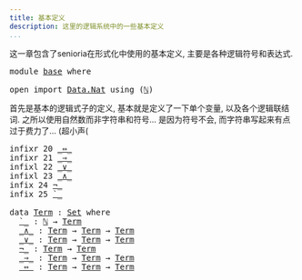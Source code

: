 ```yaml
---
title: 基本定义
description: 这里的逻辑系统中的一些基本定义
...
```


这一章包含了senioria在形式化中使用的基本定义, 主要是各种逻辑符号和表达式.

<pre class="Agda"><a id="103" class="Keyword">module</a> <a id="110" href="base.html" class="Module">base</a> <a id="115" class="Keyword">where</a>

<a id="122" class="Keyword">open</a> <a id="127" class="Keyword">import</a> <a id="134" href="Data.Nat.html" class="Module">Data.Nat</a> <a id="143" class="Keyword">using</a> <a id="149" class="Symbol">(</a><a id="150" href="Agda.Builtin.Nat.html#192" class="Datatype">ℕ</a><a id="151" class="Symbol">)</a>
</pre>
首先是基本的逻辑式子的定义, 基本就是定义了一下单个变量, 以及各个逻辑联结词.
之所以使用自然数而非字符串和符号... 是因为符号不会, 而字符串写起来有点过于费力了... (超小声(

<pre class="Agda"><a id="261" class="Keyword">infixr</a> <a id="268" class="Number">20</a> <a id="271" href="base.html#482" class="InductiveConstructor Operator">_⇔_</a>
<a id="275" class="Keyword">infixr</a> <a id="282" class="Number">21</a> <a id="285" href="base.html#455" class="InductiveConstructor Operator">_⇒_</a>
<a id="289" class="Keyword">infixl</a> <a id="296" class="Number">22</a> <a id="299" href="base.html#409" class="InductiveConstructor Operator">_∨_</a>
<a id="303" class="Keyword">infixl</a> <a id="310" class="Number">23</a> <a id="313" href="base.html#382" class="InductiveConstructor Operator">_∧_</a>
<a id="317" class="Keyword">infix</a> <a id="323" class="Number">24</a> <a id="326" href="base.html#436" class="InductiveConstructor Operator">¬_</a>
<a id="329" class="Keyword">infix</a> <a id="335" class="Number">25</a> <a id="338" href="base.html#366" class="InductiveConstructor Operator">`_</a>

<a id="342" class="Keyword">data</a> <a id="Term"></a><a id="347" href="base.html#347" class="Datatype">Term</a> <a id="352" class="Symbol">:</a> <a id="354" href="Agda.Primitive.html#326" class="Primitive">Set</a> <a id="358" class="Keyword">where</a>
  <a id="Term.`_"></a><a id="366" href="base.html#366" class="InductiveConstructor Operator">`_</a> <a id="369" class="Symbol">:</a> <a id="371" href="Agda.Builtin.Nat.html#192" class="Datatype">ℕ</a> <a id="373" class="Symbol">→</a> <a id="375" href="base.html#347" class="Datatype">Term</a>
  <a id="Term._∧_"></a><a id="382" href="base.html#382" class="InductiveConstructor Operator">_∧_</a> <a id="386" class="Symbol">:</a> <a id="388" href="base.html#347" class="Datatype">Term</a> <a id="393" class="Symbol">→</a> <a id="395" href="base.html#347" class="Datatype">Term</a> <a id="400" class="Symbol">→</a> <a id="402" href="base.html#347" class="Datatype">Term</a>
  <a id="Term._∨_"></a><a id="409" href="base.html#409" class="InductiveConstructor Operator">_∨_</a> <a id="413" class="Symbol">:</a> <a id="415" href="base.html#347" class="Datatype">Term</a> <a id="420" class="Symbol">→</a> <a id="422" href="base.html#347" class="Datatype">Term</a> <a id="427" class="Symbol">→</a> <a id="429" href="base.html#347" class="Datatype">Term</a>
  <a id="Term.¬_"></a><a id="436" href="base.html#436" class="InductiveConstructor Operator">¬_</a> <a id="439" class="Symbol">:</a> <a id="441" href="base.html#347" class="Datatype">Term</a> <a id="446" class="Symbol">→</a> <a id="448" href="base.html#347" class="Datatype">Term</a>
  <a id="Term._⇒_"></a><a id="455" href="base.html#455" class="InductiveConstructor Operator">_⇒_</a> <a id="459" class="Symbol">:</a> <a id="461" href="base.html#347" class="Datatype">Term</a> <a id="466" class="Symbol">→</a> <a id="468" href="base.html#347" class="Datatype">Term</a> <a id="473" class="Symbol">→</a> <a id="475" href="base.html#347" class="Datatype">Term</a>
  <a id="Term._⇔_"></a><a id="482" href="base.html#482" class="InductiveConstructor Operator">_⇔_</a> <a id="486" class="Symbol">:</a> <a id="488" href="base.html#347" class="Datatype">Term</a> <a id="493" class="Symbol">→</a> <a id="495" href="base.html#347" class="Datatype">Term</a> <a id="500" class="Symbol">→</a> <a id="502" href="base.html#347" class="Datatype">Term</a>
</pre>

